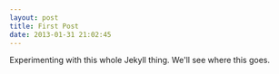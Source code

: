 ```yaml
---
layout: post 
title: First Post
date: 2013-01-31 21:02:45
---
```

Experimenting with this whole Jekyll thing. We'll see where this goes.
